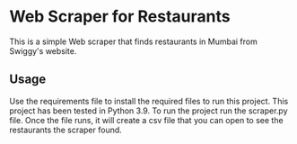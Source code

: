 # Web Scraper for Restaurants

This is a simple Web scraper that finds restaurants in Mumbai from Swiggy's website.

## Usage

Use the requirements file to install the required files to run this project. This project has been tested in Python 3.9. To run the project run the scraper.py file. Once the file runs, it will create a csv file that you can open to see the restaurants the scraper found.
